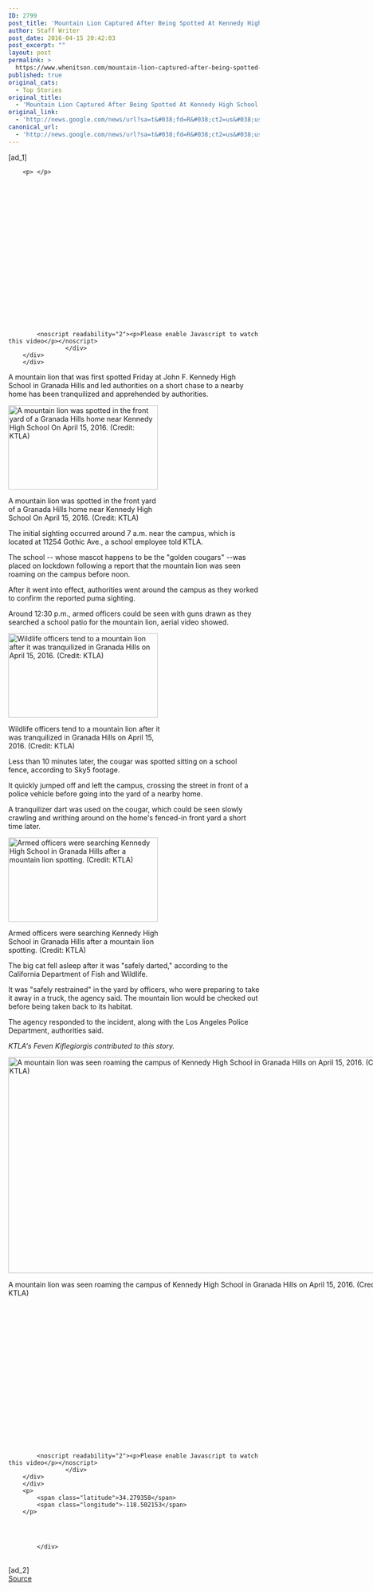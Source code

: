 ```yaml
---
ID: 2799
post_title: 'Mountain Lion Captured After Being Spotted At Kennedy High School in Granada Hills &#8211; KTLA'
author: Staff Writer
post_date: 2016-04-15 20:42:03
post_excerpt: ""
layout: post
permalink: >
  https://www.whenitson.com/mountain-lion-captured-after-being-spotted-at-kennedy-high-school-in-granada-hills-ktla/
published: true
original_cats:
  - Top Stories
original_title:
  - 'Mountain Lion Captured After Being Spotted At Kennedy High School in Granada Hills - KTLA'
original_link:
  - 'http://news.google.com/news/url?sa=t&#038;fd=R&#038;ct2=us&#038;usg=AFQjCNHIxHpP4AUU0-Sf1lId0sWRdGkdcA&#038;clid=c3a7d30bb8a4878e06b80cf16b898331&#038;cid=52779086171981&#038;ei=51ERV5CqDMPywQG_pbHoBw&#038;url=http://ktla.com/2016/04/15/kennedy-high-school-in-granada-hills-on-lockdown-after-mountain-lion-spotting/'
canonical_url:
  - 'http://news.google.com/news/url?sa=t&#038;fd=R&#038;ct2=us&#038;usg=AFQjCNHIxHpP4AUU0-Sf1lId0sWRdGkdcA&#038;clid=c3a7d30bb8a4878e06b80cf16b898331&#038;cid=52779086171981&#038;ei=51ERV5CqDMPywQG_pbHoBw&#038;url=http://ktla.com/2016/04/15/kennedy-high-school-in-granada-hills-on-lockdown-after-mountain-lion-spotting/'
---
```

 [ad_1]
<br><div readability="87.5">

		
		


		<p> </p>
<div class="sticky-panel">	<div class="ooyala-container" style="max-width:770px;">
		<div class="ooyala-sizer" style="width:auto;padding-top:56.233766233766%;position:relative" readability="6">
				
			
			
			<noscript readability="2"><p>Please enable Javascript to watch this video</p></noscript>
					</div>
		</div>
		</div>
<p>A mountain lion that was first spotted Friday at John F. Kennedy High School in Granada Hills and led authorities on a short chase to a nearby home has been tranquilized and apprehended by authorities.</p>
<div id="attachment_372274" style="width: 310px" class="wp-caption alignleft" readability="34"><a href="https://tribktla.files.wordpress.com/2016/04/mountain-lion.jpg" rel="attachment wp-att-372274"><img class="size-medium wp-image-372274" src="http://www.whenitson.com/wp-content/uploads/2016/04/Mountain-Lion-Captured-After-Being-Spotted-At-Kennedy-High-School-in-Granada-Hills-KTLA.jpg" alt="A mountain lion was spotted in the front yard of a Granada Hills home near Kennedy High School On April 15, 2016. (Credit: KTLA) " width="300" height="169"/></a><p class="wp-caption-text">A mountain lion was spotted in the front yard of a Granada Hills home near Kennedy High School On April 15, 2016. (Credit: KTLA)</p></div>
<p>The initial sighting occurred around 7 a.m. near the campus, which is located at 11254 Gothic Ave., a school employee told KTLA.</p>
<p>The school -- whose mascot happens to be the "golden cougars" --was placed on lockdown following a report that the mountain lion was seen roaming on the campus before noon.</p>
<p>After it went into effect, authorities went around the campus as they worked to confirm the reported puma sighting.</p>
<p>Around 12:30 p.m., armed officers could be seen with guns drawn as they searched a school patio for the mountain lion, aerial video showed.</p>
<div id="attachment_372305" style="width: 310px" class="wp-caption alignright" readability="34"><a href="https://tribktla.files.wordpress.com/2016/04/truck1.jpg" rel="attachment wp-att-372305"><img class="size-medium wp-image-372305" src="http://www.whenitson.com/wp-content/uploads/2016/04/1460752923_731_Mountain-Lion-Captured-After-Being-Spotted-At-Kennedy-High-School-in-Granada-Hills-KTLA.jpg" alt="Wildlife officers tend to a mountain lion after it was tranquilized in Granada Hills on April 15, 2016. (Credit: KTLA)" width="300" height="169"/></a><p class="wp-caption-text">Wildlife officers tend to a mountain lion after it was tranquilized in Granada Hills on April 15, 2016. (Credit: KTLA)</p></div>
<p>Less than 10 minutes later, the cougar was spotted sitting on a school fence, according to Sky5 footage.</p>
<p>It quickly jumped off and left the campus, crossing the street in front of a police vehicle before going into the yard of a nearby home.</p>
<p>A tranquilizer dart was used on the cougar, which could be seen slowly crawling and writhing around on the home's fenced-in front yard a short time later.</p>
<div id="attachment_372271" style="width: 310px" class="wp-caption alignleft" readability="33"><a href="https://tribktla.files.wordpress.com/2016/04/mountain-lion-search.jpeg" rel="attachment wp-att-372271"><img class="size-medium wp-image-372271" src="http://www.whenitson.com/wp-content/uploads/2016/04/Mountain-Lion-Captured-After-Being-Spotted-At-Kennedy-High-School-in-Granada-Hills-KTLA.jpe" alt="Armed officers were searching Kennedy High School in Granada Hills after a mountain lion spotting. (Credit: KTLA) " width="300" height="169"/></a><p class="wp-caption-text">Armed officers were searching Kennedy High School in Granada Hills after a mountain lion spotting. (Credit: KTLA)</p></div>
<p>The big cat fell asleep after it was "safely darted," according to the California Department of Fish and Wildlife.</p>
<p>It was "safely restrained" in the yard by officers, who were preparing to take it away in a truck, the agency said. The mountain lion would be checked out before being taken back to its habitat.</p>
<p>The agency responded to the incident, along with the Los Angeles Police Department, authorities said.</p>
<p><em>KTLA's Feven Kiflegiorgis contributed to this story.</em></p>
<div id="attachment_372311" style="width: 780px" class="wp-caption aligncenter" readability="34"><a href="https://tribktla.files.wordpress.com/2016/04/cougar.jpg" rel="attachment wp-att-372311"><img class="wp-image-372311 size-large" src="http://www.whenitson.com/wp-content/uploads/2016/04/1460752923_563_Mountain-Lion-Captured-After-Being-Spotted-At-Kennedy-High-School-in-Granada-Hills-KTLA.jpg" alt="A mountain lion was seen roaming the campus of Kennedy High School in Granada Hills on April 15, 2016. (Credit: KTLA) " width="770" height="433"/></a><p class="wp-caption-text">A mountain lion was seen roaming the campus of Kennedy High School in Granada Hills on April 15, 2016. (Credit: KTLA)</p></div>
<div class="sticky-panel">	<div class="ooyala-container" style="max-width:770px;">
		<div class="ooyala-sizer" style="width:auto;padding-top:56.233766233766%;position:relative" readability="6">
				
			
			
			<noscript readability="2"><p>Please enable Javascript to watch this video</p></noscript>
					</div>
		</div>
		</div>
		<p>
			<span class="latitude">34.279358</span>
			<span class="longitude">-118.502153</span>
		</p>




			</div>
<br>[ad_2]
<br><a href="http://news.google.com/news/url?sa=t&#038;fd=R&#038;ct2=us&#038;usg=AFQjCNHIxHpP4AUU0-Sf1lId0sWRdGkdcA&#038;clid=c3a7d30bb8a4878e06b80cf16b898331&#038;cid=52779086171981&#038;ei=51ERV5CqDMPywQG_pbHoBw&#038;url=http://ktla.com/2016/04/15/kennedy-high-school-in-granada-hills-on-lockdown-after-mountain-lion-spotting/">Source </a>